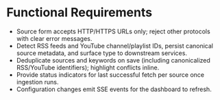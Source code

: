 # Functional Requirements
- Source form accepts HTTP/HTTPS URLs only; reject other protocols with clear error messages.
- Detect RSS feeds and YouTube channel/playlist IDs, persist canonical source metadata, and surface type to downstream services.
- Deduplicate sources and keywords on save (including canonicalized RSS/YouTube identifiers); highlight conflicts inline.
- Provide status indicators for last successful fetch per source once ingestion runs.
- Configuration changes emit SSE events for the dashboard to refresh.
